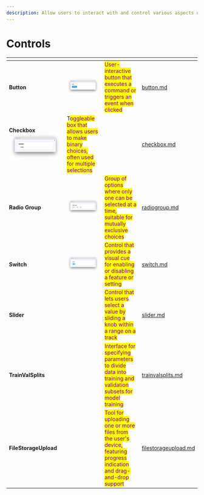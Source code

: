 ```yaml
---
description: Allow users to interact with and control various aspects of an application.
---
```


# Controls

<table data-view="cards"><thead><tr><th></th><th></th><th></th><th data-hidden data-card-target data-type="content-ref"></th></tr></thead><tbody><tr><td><strong>Button</strong></td><td><img src="../../../.gitbook/assets/widgets-button.png" alt=""></td><td><mark style="color:purple;">User-interactive button that executes a command or triggers an event when clicked</mark></td><td><a href="button.md">button.md</a></td></tr><tr><td><strong>Checkbox</strong><img src="../../../.gitbook/assets/widget-checkbox.png" alt=""></td><td>T<mark style="color:purple;">oggleable box that allows users to make binary choices, often used for multiple selections</mark></td><td></td><td><a href="checkbox.md">checkbox.md</a></td></tr><tr><td><strong>Radio Group</strong></td><td><img src="../../../.gitbook/assets/widget-radioGroup (1).png" alt=""></td><td><mark style="color:purple;">Group of options where only one can be selected at a time, suitable for mutually exclusive choices</mark></td><td><a href="radiogroup.md">radiogroup.md</a></td></tr><tr><td><strong>Switch</strong></td><td><img src="../../../.gitbook/assets/widget-switch.png" alt=""></td><td><mark style="color:purple;">Control that provides a visual cue for enabling or disabling a feature or setting</mark></td><td><a href="switch.md">switch.md</a></td></tr><tr><td><strong>Slider</strong></td><td><img src="https://user-images.githubusercontent.com/79905215/224255842-6cecad1a-0502-4dea-9cb7-f891cf9c96a7.png" alt="" data-size="original"></td><td><mark style="color:purple;">Control that lets users select a value by sliding a knob within a range on a track</mark></td><td><a href="slider.md">slider.md</a></td></tr><tr><td><strong>TrainValSplits</strong></td><td><img src="https://github-production-user-asset-6210df.s3.amazonaws.com/118521851/265455762-61b03206-afed-40c9-92e5-6feef71ed248.png" alt="" data-size="original"></td><td><mark style="color:purple;">Interface for specifying parameters to divide data into training and validation subsets for model training</mark></td><td><a href="trainvalsplits.md">trainvalsplits.md</a></td></tr><tr><td><strong>FileStorageUpload</strong></td><td><img src="https://user-images.githubusercontent.com/79905215/224288968-b3edf93e-2bd9-4a26-94f8-41165e0e3387.png" alt="" data-size="original"></td><td><mark style="color:purple;">Tool for uploading one or more files from the user's device, featuring progress indication and drag-and-drop support</mark></td><td><a href="filestorageupload.md">filestorageupload.md</a></td></tr></tbody></table>
